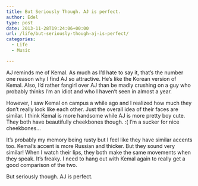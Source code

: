 ```yaml
---
title: But Seriously Though. AJ is perfect.
author: Edel
type: post
date: 2013-11-28T19:24:06+00:00
url: /life/but-seriously-though-aj-is-perfect/
categories:
  - Life
  - Music

---
```

AJ reminds me of Kemal. As much as I&#8217;d hate to say it, that&#8217;s the number one reason why I find AJ so attractive. He&#8217;s like the Korean version of Kemal. Also, I&#8217;d rather fangirl over AJ than be madly crushing on a guy who probably thinks I&#8217;m an idiot and who I haven&#8217;t seen in almost a year.

However, I saw Kemal on campus a while ago and I realized how much they don&#8217;t really look like each other. Just the overall idea of their faces are similar. I think Kemal is more handsome while AJ is more pretty boy cute. They both have beautifully cheekbones though. :( I&#8217;m a sucker for nice cheekbones&#8230;

It&#8217;s probably my memory being rusty but I feel like they have similar accents too. Kemal&#8217;s accent is more Russian and thicker. But they sound very similar! When I watch their lips, they both make the same movements when they speak. It&#8217;s freaky. I need to hang out with Kemal again to really get a good comparison of the two.

But seriously though. AJ is perfect.

<ol class="footnote">
</ol>